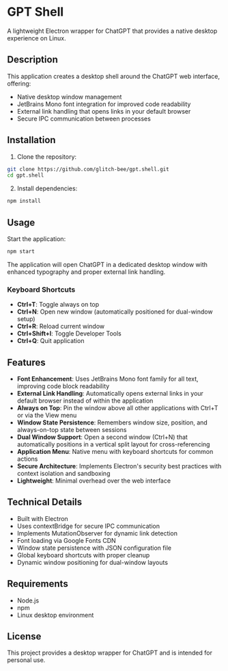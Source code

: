 # GPT Shell

A lightweight Electron wrapper for ChatGPT that provides a native desktop experience on Linux.

## Description

This application creates a desktop shell around the ChatGPT web interface, offering:

- Native desktop window management
- JetBrains Mono font integration for improved code readability
- External link handling that opens links in your default browser
- Secure IPC communication between processes

## Installation

1. Clone the repository:
```bash
git clone https://github.com/glitch-bee/gpt.shell.git
cd gpt.shell
```

2. Install dependencies:
```bash
npm install
```

## Usage

Start the application:
```bash
npm start
```

The application will open ChatGPT in a dedicated desktop window with enhanced typography and proper external link handling.

### Keyboard Shortcuts

- **Ctrl+T**: Toggle always on top
- **Ctrl+N**: Open new window (automatically positioned for dual-window setup)
- **Ctrl+R**: Reload current window
- **Ctrl+Shift+I**: Toggle Developer Tools
- **Ctrl+Q**: Quit application

## Features

- **Font Enhancement**: Uses JetBrains Mono font family for all text, improving code block readability
- **External Link Handling**: Automatically opens external links in your default browser instead of within the application
- **Always on Top**: Pin the window above all other applications with Ctrl+T or via the View menu
- **Window State Persistence**: Remembers window size, position, and always-on-top state between sessions
- **Dual Window Support**: Open a second window (Ctrl+N) that automatically positions in a vertical split layout for cross-referencing
- **Application Menu**: Native menu with keyboard shortcuts for common actions
- **Secure Architecture**: Implements Electron's security best practices with context isolation and sandboxing
- **Lightweight**: Minimal overhead over the web interface

## Technical Details

- Built with Electron
- Uses contextBridge for secure IPC communication
- Implements MutationObserver for dynamic link detection
- Font loading via Google Fonts CDN
- Window state persistence with JSON configuration file
- Global keyboard shortcuts with proper cleanup
- Dynamic window positioning for dual-window layouts

## Requirements

- Node.js
- npm
- Linux desktop environment

## License

This project provides a desktop wrapper for ChatGPT and is intended for personal use.
